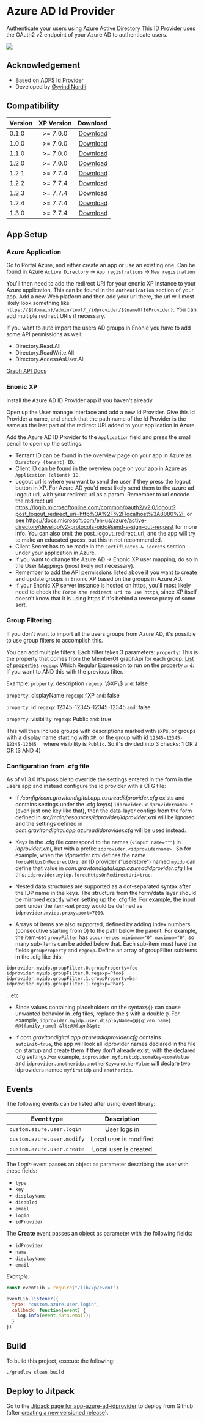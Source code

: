 # Azure AD Id Provider

Authenticate your users using Azure Active Directory
This ID Provider uses the OAuth2 v2 endpoint of your Azure AD to authenticate users.

[![](https://jitpack.io/v/no.item/app-azure-ad-idprovider.svg)](https://jitpack.io/#no.item/app-azure-ad-idprovider)

## Acknowledgement
- Based on [ADFS Id Provider](https://github.com/enonic/app-adfs-idprovider)
- Developed by [Øyvind Nordli](https://github.com/Garlov)

## Compatibility

| Version |    XP Version     |                                                                                                                              Download |
|---------|:-----------------:|--------------------------------------------------------------------------------------------------------------------------------------:|
| 0.1.0   |     >= 7.0.0      | [Download](https://dl.bintray.com/gravitondigital/public/com/gravitondigital/app/azureadidprovider/0.1.0/azureadidprovider-0.1.0.jar) |
| 1.0.0   |     >= 7.0.0      | [Download](https://dl.bintray.com/gravitondigital/public/com/gravitondigital/app/azureadidprovider/1.0.0/azureadidprovider-1.0.0.jar) |
| 1.1.0   |     >= 7.0.0      |                [Download](https://repo1.maven.org/maven2/com/gravitondigital/app/azureadidprovider/1.1.0/azureadidprovider-1.1.0.jar) |
| 1.2.0   |     >= 7.0.0      |                [Download](https://repo1.maven.org/maven2/com/gravitondigital/app/azureadidprovider/1.2.0/azureadidprovider-1.2.0.jar) |
| 1.2.1   |     >= 7.7.4      |                                [Download](https://jitpack.io/no/item/app-azure-ad-idprovider/1.2.1/app-azure-ad-idprovider-1.2.1.jar) |
| 1.2.2   |     >= 7.7.4      |                                [Download](https://jitpack.io/no/item/app-azure-ad-idprovider/1.2.2/app-azure-ad-idprovider-1.2.2.jar) |
| 1.2.3   |     >= 7.7.4      |                                [Download](https://jitpack.io/no/item/app-azure-ad-idprovider/1.2.3/app-azure-ad-idprovider-1.2.3.jar) |
| 1.2.4   |     >= 7.7.4      |                                [Download](https://jitpack.io/no/item/app-azure-ad-idprovider/1.2.4/app-azure-ad-idprovider-1.2.4.jar) |
| 1.3.0   |     >= 7.7.4      |                                [Download](https://jitpack.io/no/item/app-azure-ad-idprovider/1.3.0/app-azure-ad-idprovider-1.3.0.jar) |

## App Setup

### Azure Application
Go to Portal Azure, and either create an app or use an existing one.
Can be found in Azure `Active Directory` -> `App registrations` -> `New registration`

You'll then need to add the redirect URI for your enonic XP instance to your Azure application. This can be found in the `Authentication` section of your app. Add a new Web platform and then add your url there, the url will most likely look something like `https://${domain}/admin/tool/_/idprovider/${nameOfIdProvider}`. You can add multiple redirect URIs if necessary.

If you want to auto import the users AD groups in Enonic you have to add some API permissions as well:
* Directory.Read.All
* Directory.ReadWrite.All
* Directory.AccessAsUser.All

[Graph API Docs](https://docs.microsoft.com/en-us/graph/api/user-list-memberof?view=graph-rest-1.0&tabs=http)

### Enonic XP
Install the Azure AD ID Provider app if you haven't already

Open up the User manage interface and add a new Id Provider. Give this Id Provider a name, and check that the path name of the Id Provider is the same as the last part of the redirect URI added to your application in Azure.

Add the Azure AD ID Provider to the `Application` field and press the small pencil to open up the settings.
* Tentant ID can be found in the overview page on your app in Azure as `Directory (tenant) ID`.
* Client ID can be found in the overview page on your app in Azure as `Application (client) ID`.
* Logout url is where you want to send the user if they press the logout button in XP. For Azure AD you'd most likely send them to the azure ad logout url, with your redirect url as a param. Remember to url encode the redirect url https://login.microsoftonline.com/common/oauth2/v2.0/logout?post_logout_redirect_uri=http%3A%2F%2Flocalhost%3A8080%2F or see https://docs.microsoft.com/en-us/azure/active-directory/develop/v2-protocols-oidc#send-a-sign-out-request for more info. You can also omit the post_logout_redirect_uri, and the app will try to make an educated guess, but this in not recommended.
* Client Secret has to be made in the `Certificates & secrets` section under your application in Azure.
* If you want to change the Azure AD -> Enonic XP user mapping, do so in the User Mappings (most likely not necessary).
* Remember to add the API permissions listed above if you want to create and update groups in Enonic XP based on the groups in Azure AD.
* If your Enonic XP server instance is hosted on https, you'll most likely need to check the `Force the redirect uri to use https`, since XP itself doesn't know that it is using https if it's behind a reverse proxy of some sort.

### Group Filtering
If you don't want to import all the users groups from Azure AD, it's possible to use group filters to accomplish this.

You can add multiple filters. Each filter takes 3 parameters:
`property`: This is the property that comes from the MemberOf graphApi for each group. [List of properties](https://docs.microsoft.com/en-us/graph/api/resources/group?view=graph-rest-1.0#properties)
`regexp`: Which Regular Expression to run on the property
`and`: If you want to AND this with the previous filter.

Example:
`property`: description
`regexp`: \\\$XP\\\$
`and`: false

`property`: displayName
`regexp`: ^XP
`and`: false

`property`: id
`regexp`: 12345-12345-12345-12345
`and`: false

`property`: visibility
`regexp`: Public
`and`: true

This will then include groups with descriptions marked with `$XP$`, or groups with a display name starting with `XP`, or the group with id `12345-12345-12345-12345  ` where visibility is `Public`. So it's divided into 3 checks: 1 OR 2 OR (3 AND 4)

### Configuration from .cfg file

As of v1.3.0 it's possible to override the settings entered in the form in the users app and instead configure the id provider with a CFG file:

- If _<enonic-home>/config/com.gravitondigital.app.azureadidprovider.cfg_ exists and contains settings under the .cfg key(s) `idprovider.<idprovidername>.*` (even just one key like that), then the data-layer configs from the form defined in _src/main/resources/idprovider/idprovider.xml_ will be ignored and the settings defined in _com.gravitondigital.app.azureadidprovider.cfg_ will be used instead.

- Keys in the .cfg file correspond to the names (`<input name="*"`) in _idprovider.xml_, but with a prefix: `idprovider.<idprovidername>.` So for example, when the _idprovider.xml_ defines the name `forceHttpsOnRedirectUri`, an ID provider ("userstore") named `myidp` can define that value in _com.gravitondigital.app.azureadidprovider.cfg_ like this: `idprovider.myidp.forceHttpsOnRedirectUri=true`.

- Nested data structures are supported as a dot-separated syntax after the IDP name in the keys. The structure from the form/data layer should be mirrored exactly when setting up the .cfg file. For example, the input `port` under the item-set `proxy` would be defined as `idprovider.myidp.proxy.port=7000`. 

- Arrays of items are also supported, defined by adding index numbers (consecutive starting from 0) to the path below the parent. For example, the item-set `groupFilter` has `occurrences minimum="0" maximum="0"`, so many sub-items can be added below that. Each sub-item must have the fields `groupProperty` and `regexp`. Define an array of groupFilter subitems in the .cfg like this:

```
idprovider.myidp.groupFilter.0.groupProperty=foo
idprovider.myidp.groupFilter.0.regexp=^foo$
idprovider.myidp.groupFilter.1.groupProperty=bar
idprovider.myidp.groupFilter.1.regexp=^bar$
```
...etc

- Since values containing placeholders on the syntax`${}` can cause unwanted behavior in .cfg files, replace the `$` with a double `@`. For example, `idprovider.myidp.user.displayName=@@{given_name} @@{family_name} &lt;@@{upn}&gt;`

- If _com.gravitondigital.app.azureadidprovider.cfg_ contains `autoinit=true`, the app will look all idprovider names declared in the file on startup and create them if they don't already exist, with the declared .cfg settings.For example, `idprovider.myfirstidp.someKey=someValue` and `idprovider.anotheridp.anotherKey=anotherValue` will declare two idproviders named `myfirstidp` and `anotheridp`.


## Events

The following events can be listed after using event library:

| Event type                |      Description       |
|---------------------------|:----------------------:|
| `custom.azure.user.login` |      User logs in      |
| `custom.azure.user.modify`| Local user is modified |
| `custom.azure.user.create`| Local user is created  |

The *Login* event passes an object as parameter describing the user with these fields:

 - `type`
 - `key`
 - `displayName`
 - `disabled`
 - `email`
 - `login`
 - `idProvider`

The **Create** event passes an object as parameter with the following fields:

 - `idProvider`
 - `name`
 - `displayName`
 - `email`

_Example:_

```javascript
const eventLib = require("/lib/xp/event")

eventLib.listener({
  type: "custom.azure.user.login",
  callback: function(event) {
    log.info(event.data.email);
  }
})
```

## Build

To build this project, execute the following:

```bash
./gradlew clean build
```

## Deploy to Jitpack

Go to the [Jitpack page for app-azure-ad-idprovider](https://jitpack.io/#no.item/app-azure-ad-idprovider) to deploy from
Github (after [creating a new versioned release](https://github.com/ItemConsulting/app-azure-ad-idprovider/releases)).
